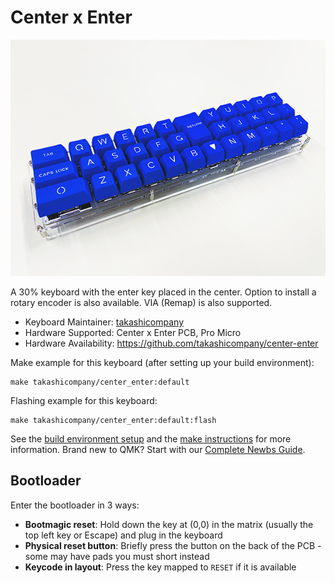 # Center x Enter

![image](https://raw.githubusercontent.com/takashicompany/center-enter/master/images/qmk.jpg)

A 30% keyboard with the enter key placed in the center.
Option to install a rotary encoder is also available.
VIA (Remap) is also supported.

* Keyboard Maintainer: [takashicompany](https://github.com/takashicompany)
* Hardware Supported: Center x Enter PCB, Pro Micro
* Hardware Availability: https://github.com/takashicompany/center-enter

Make example for this keyboard (after setting up your build environment):

    make takashicompany/center_enter:default

Flashing example for this keyboard:

    make takashicompany/center_enter:default:flash

See the [build environment setup](https://docs.qmk.fm/#/getting_started_build_tools) and the [make instructions](https://docs.qmk.fm/#/getting_started_make_guide) for more information. Brand new to QMK? Start with our [Complete Newbs Guide](https://docs.qmk.fm/#/newbs).

## Bootloader

Enter the bootloader in 3 ways:

* **Bootmagic reset**: Hold down the key at (0,0) in the matrix (usually the top left key or Escape) and plug in the keyboard
* **Physical reset button**: Briefly press the button on the back of the PCB - some may have pads you must short instead
* **Keycode in layout**: Press the key mapped to `RESET` if it is available
